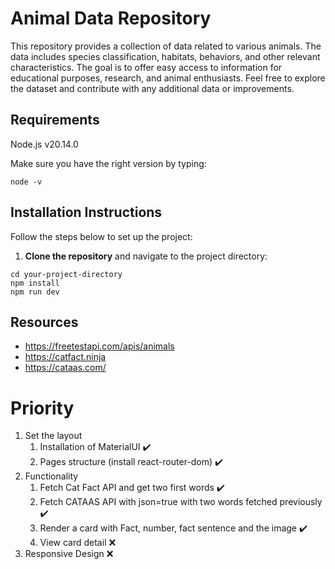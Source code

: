 # Animal Data Repository

This repository provides a collection of data related to various animals. The data includes species classification, habitats, behaviors, and other relevant characteristics. The goal is to offer easy access to information for educational purposes, research, and animal enthusiasts. Feel free to explore the dataset and contribute with any additional data or improvements.

## Requirements

Node.js v20.14.0

Make sure you have the right version by typing:

```
node -v
```

## Installation Instructions

Follow the steps below to set up the project:

1. **Clone the repository** and navigate to the project directory:

```
cd your-project-directory
npm install
npm run dev
```

## Resources

- https://freetestapi.com/apis/animals
- https://catfact.ninja
- https://cataas.com/


# Priority
1. Set the layout
   1. Installation of MaterialUI ✔️
   2. Pages structure (install react-router-dom) ✔️
2. Functionality
   1. Fetch Cat Fact API and get two first words ✔️
   2. Fetch CATAAS API with json=true with two words fetched previously ✔️
   3. Render a card with Fact, number, fact sentence and the image ✔️
   4. View card detail ❌
3. Responsive Design ❌